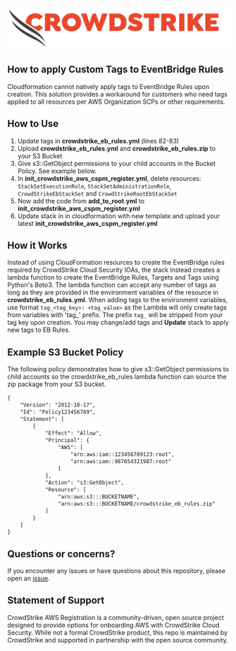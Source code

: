 ![](https://raw.githubusercontent.com/CrowdStrike/falconpy/main/docs/asset/cs-logo.png)

## How to apply Custom Tags to EventBridge Rules

Cloudformation cannot natively apply tags to EventBridge Rules upon creation.  This solution provides a workaround for customers who need tags applied to all resources per AWS Organization SCPs or other requirements.

## How to Use

 1. Update tags in **crowdstrike_eb_rules.yml** (lines 82-83)
 2. Upload **crowdstrike_eb_rules.yml** and **crowdstrike_eb_rules.zip** to your S3 Bucket
 3. Give s3::GetObject permissions to your child accounts in the Bucket Policy.  See example below.
 3. In **init_crowdstrike_aws_cspm_register.yml**, delete resources: `StackSetExecutionRole`, `StackSetAdministrationRole`, `CrowdStrikeEbStackSet` and `CrowdStrikeRootEbStackSet`
 2. Now add the code from **add_to_root.yml** to **init_crowdstrike_aws_cspm_register.yml**
 5. Update stack in in cloudformation with new template and upload your latest **init_crowdstrike_aws_cspm_register.yml**

## How it Works

Instead of using CloudFormation resources to create the EventBridge rules required by CrowdStrike Cloud Security IOAs, the stack instead creates a lambda function to create the EventBridge Rules, Targets and Tags using Python's Boto3.  The lambda function can accept any number of tags as long as they are provided in the environment variables of the resource in **crowdstrike_eb_rules.yml**.  When adding tags to the environment variables, use format `tag_<tag_key>: <tag_value>` as the Lambda will only create tags from variables with 'tag_' prefix.  The prefix `tag_` will be stripped from your tag key upon creation.  You may change/add tags and **Update** stack to apply new tags to EB Rules.

## Example S3 Bucket Policy
The following policy demonstrates how to give s3::GetObject permissions to child accounts so the crowdstrike_eb_rules lambda function can source the zip package from your S3 bucket.

```
{
    "Version": "2012-10-17",
    "Id": "Policy123456789",
    "Statement": [
        {
            "Effect": "Allow",
            "Principal": {
                "AWS": [
                    "arn:aws:iam::123456789123:root",
                    "arn:aws:iam::987654321987:root"
                ]
            },
            "Action": "s3:GetObject",
            "Resource": [
                "arn:aws:s3:::BUCKETNAME",
                "arn:aws:s3:::BUCKETNAME/crowdstrike_eb_rules.zip"
            ]
        }
    ]
}
```

## Questions or concerns?

If you encounter any issues or have questions about this repository, please open an [issue](https://github.com/CrowdStrike/cloud-aws-registration-cloudformation/issues/new/choose).

## Statement of Support

CrowdStrike AWS Registration is a community-driven, open source project designed to provide options for onboarding AWS with CrowdStrike Cloud Security. While not a formal CrowdStrike product, this repo is maintained by CrowdStrike and supported in partnership with the open source community.

